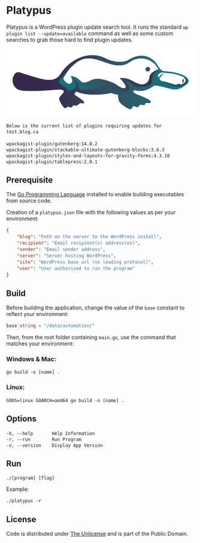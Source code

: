 # Platypus

Platypus is a WordPress plugin update search tool. It runs the standard `wp plugin list --update=available` command as well as some custom searches to grab those hard to find plugin updates.

![Platypus](platypus.webp)

``` console
Below is the current list of plugins requiring updates for test.blog.ca

wpackagist-plugin/gutenberg:14.8.2
wpackagist-plugin/stackable-ultimate-gutenberg-blocks:3.6.3
wpackagist-plugin/styles-and-layouts-for-gravity-forms:4.3.10
wpackagist-plugin/tablepress:2.0.1
```

## Prerequisite

The [Go Programming Language](https://go.dev "Build simple, secure, scalable systems with Go") installed to enable building executables from source code.

Creation of a `platypus.json` file with the following values as per your environment:

``` json
{
    "blog": "Path on the server to the WordPress install",
    "recipient": "Email recipient(s) address(es)",
    "sender": "Email sender address",
    "server": "Server hosting WordPress",
    "site": "WordPress base url (no leading protocol)",
    "user": "User authorized to run the program"
}
```

## Build

Before building the application, change the value of the `base` constant to reflect your environment:

``` go
base string = "/data/automation/"
```

Then, from the root folder containing `main.go`, use the command that matches your environment:

### Windows & Mac:

``` console
go build -o [name] .
```

### Linux:

``` console
GOOS=linux GOARCH=amd64 go build -o [name] .
```

## Options

``` console
-h, --help       Help Information
-r, --run        Run Program
-v, --version    Display App Version
```

## Run

``` console
./[program] [flag]
```

Example:

``` console
./platypus -r
```

## License

Code is distributed under [The Unlicense](https://github.com/farghul/platypus/blob/main/LICENSE.md "Unlicense Yourself, Set Your Code Free") and is part of the Public Domain.
